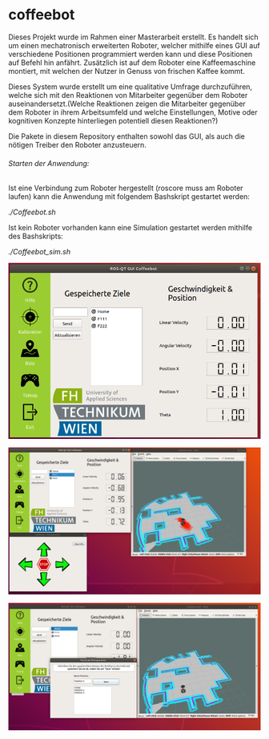 ﻿# coffeebot

Dieses Projekt wurde im Rahmen einer Masterarbeit erstellt. Es handelt sich um einen mechatronisch erweiterten Roboter, welcher mithilfe eines GUI auf verschiedene Positionen programmiert werden kann und diese Positionen auf Befehl hin anfährt. Zusätzlich ist auf dem Roboter eine Kaffeemaschine montiert, mit welchen der Nutzer in Genuss von frischen Kaffee kommt.

Dieses System wurde erstellt um eine qualitative Umfrage durchzuführen, welche sich mit den Reaktionen von Mitarbeiter gegenüber dem Roboter auseinandersetzt.(Welche Reaktionen zeigen die Mitarbeiter gegenüber dem Roboter in ihrem Arbeitsumfeld und welche Einstellungen, Motive oder kognitiven Konzepte hinterliegen potentiell diesen Reaktionen?)

Die Pakete in diesem Repository enthalten sowohl das GUI, als auch die nötigen Treiber den Roboter anzusteuern.

###### Starten der Anwendung:

Ist eine Verbindung zum Roboter hergestellt (roscore muss am Roboter laufen) kann die Anwendung mit folgendem Bashskript gestartet werden:

*./Coffeebot.sh*

Ist kein Roboter vorhanden kann eine Simulation gestartet werden mithilfe des Bashskripts:

*./Coffeebot_sim.sh*


![alt text](https://github.com/wolwalstud/coffeebot/blob/main/startside.png)

![alt text](https://github.com/wolwalstud/coffeebot/blob/main/gui.png)

![alt text](https://github.com/wolwalstud/coffeebot/blob/main/kalibration.png)
